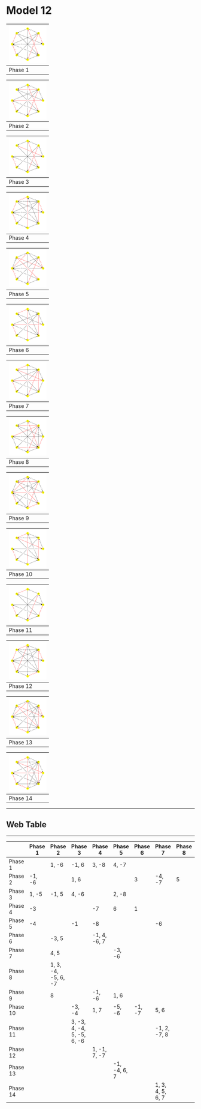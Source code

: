# Model 12 #

|<img src="./model12_phase_0.png" width="100" height="100"> |
|---|
|Phase 1|

|<img src="./model12_phase_1.png" width="100" height="100"> |
|---|
|Phase 2|

|<img src="./model12_phase_2.png" width="100" height="100"> |
|---|
|Phase 3|

|<img src="./model12_phase_3.png" width="100" height="100"> |
|---|
|Phase 4|

|<img src="./model12_phase_4.png" width="100" height="100"> |
|---|
|Phase 5|

|<img src="./model12_phase_5.png" width="100" height="100"> |
|---|
|Phase 6|

|<img src="./model12_phase_6.png" width="100" height="100"> |
|---|
|Phase 7|

|<img src="./model12_phase_7.png" width="100" height="100"> |
|---|
|Phase 8|

|<img src="./model12_phase_8.png" width="100" height="100"> |
|---|
|Phase 9|

|<img src="./model12_phase_9.png" width="100" height="100"> |
|---|
|Phase 10|

|<img src="./model12_phase_10.png" width="100" height="100"> |
|---|
|Phase 11|

|<img src="./model12_phase_11.png" width="100" height="100"> |
|---|
|Phase 12|

|<img src="./model12_phase_12.png" width="100" height="100"> |
|---|
|Phase 13|

|<img src="./model12_phase_13.png" width="100" height="100"> |
|---|
|Phase 14|

---
## Web Table ##
---
||Phase 1|Phase 2|Phase 3|Phase 4|Phase 5|Phase 6|Phase 7|Phase 8|Phase 9|Phase 10|Phase 11|Phase 12|Phase 13|Phase 14|
|---|---|---|---|---|---|---|---|---|---|---|---|---|---|---|
Phase 1||1, -6|-1, 6|3, -8|4, -7||||||||||
Phase 2|-1, -6||1, 6|||3|-4, -7|5|-8||||||
Phase 3|1, -5|-1, 5|4, -6||2, -8|||||3, -7|-4, 6||||
Phase 4|-3|||-7|6|1|||-6|-1||7|||
Phase 5|-4||-1|-8|||-6||8|6|||-7||
Phase 6||-3, 5||-1, 4, -6, 7||||||1, -4, 6, -7|||||
Phase 7||4, 5|||-3, -6|||||3, 6|1|||-7|
Phase 8||1, 3, -4, -5, 6, -7|||||||||||||
Phase 9||8||-1, -6|1, 6||||||||||
Phase 10|||-3, -4|1, 7|-5, -6|-1, -7|5, 6||||||||
Phase 11|||3, -3, 4, -4, 5, -5, 6, -6||||-1, 2, -7, 8||||||||
Phase 12||||1, -1, 7, -7|||||||||||
Phase 13|||||-1, -4, 6, 7||||||||||
Phase 14|||||||1, 3, 4, 5, 6, 7||||||||